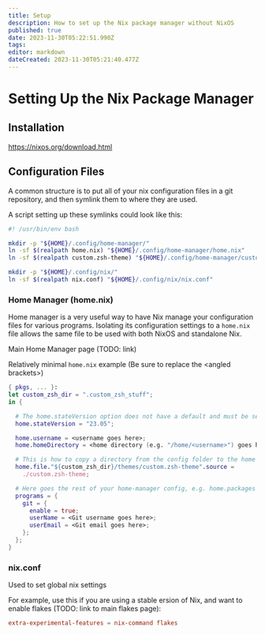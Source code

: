 ```yaml
---
title: Setup
description: How to set up the Nix package manager without NixOS
published: true
date: 2023-11-30T05:22:51.990Z
tags: 
editor: markdown
dateCreated: 2023-11-30T05:21:40.477Z
---
```


# Setting Up the Nix Package Manager

## Installation
https://nixos.org/download.html

## Configuration Files

A common structure is to put all of your nix configuration files in a git repository, and then symlink them to where they are used.

A script setting up these symlinks could look like this:
``` bash
#! /usr/bin/env bash

mkdir -p "${HOME}/.config/home-manager/"
ln -sf $(realpath home.nix) "${HOME}/.config/home-manager/home.nix"
ln -sf $(realpath custom.zsh-theme) "${HOME}/.config/home-manager/custom.zsh-theme"

mkdir -p "${HOME}/.config/nix/"
ln -sf $(realpath nix.conf) "${HOME}/.config/nix/nix.conf"


```

### Home Manager (home.nix)

Home manager is a very useful way to have Nix manage your configuration files for various programs.  Isolating its configuration settings to a `home.nix` file allows the same file to be used with both NixOS and standalone Nix.

Main Home Manager page (TODO: link)

Relatively minimal `home.nix` example (Be sure to replace the \<angled brackets\>)
``` nix
{ pkgs, ... }:
let custom_zsh_dir = ".custom_zsh_stuff";
in {

  # The home.stateVersion option does not have a default and must be set
  home.stateVersion = "23.05";

  home.username = <username goes here>;
  home.homeDirectory = <home directory (e.g. "/home/<username>") goes here>;

  # This is how to copy a directory from the config folder to the home folder
  home.file."${custom_zsh_dir}/themes/custom.zsh-theme".source =
    ./custom.zsh-theme;

  # Here goes the rest of your home-manager config, e.g. home.packages = [ pkgs.foo ];
  programs = {
    git = {
      enable = true;
      userName = <Git username goes here>;
      userEmail = <Git email goes here>;
    };
  };
}

```

### nix.conf

Used to set global nix settings

For example, use this if you are using a stable ersion of Nix, and want to enable flakes (TODO: link to main flakes page):

``` conf
extra-experimental-features = nix-command flakes
```

